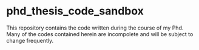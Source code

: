 # phd_thesis_code_sandbox

This repository contains the code written during the course of my Phd. Many of the codes contained herein are incompolete and will be subject to change frequently.
